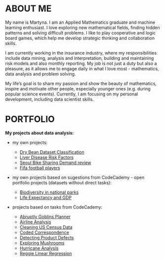 # ABOUT ME

My name is Martyna. I am an Applied Mathematics graduate and machine learning enthusiast. I love exploring new mathematical fields, finding hidden patterns and solving difficult
problems. I like to play cooperative
and logic board games, which help
me develop strategic thinking and
collaboration skills.

I am currently working in the
insurance industry, where my
responsibilities include data mining,
analysis and interpretation, building
and maintaining risk models and also
monthly reporting. My job is not just a duty but also a pleasure, as it allows me to engage daily in what I love most - mathematics, data analysis and problem solving.

My life’s goal is to share my passion and show the beauty of mathematics, inspire and motivate other people, especially younger ones (e.g. during popular science events). Currently, I am focusing on my personal development, including data scientist skills.

# PORTFOLIO

<b>My projects about data analysis:</b>
- my own projects:
  - [Dry Bean Dataset Classification](https://github.com/musimartini/DryBeanDatasetClassification)
  - [Liver Disease Risk Factors](https://github.com/musimartini/LiverDisease)
  - [Seoul Bike Sharing Demand review](https://public.tableau.com/app/profile/martyna.maksimowicz/viz/BikerentsinSeoul/SeoulBikeSharingDemandreview)
  - [Fifa football players](https://github.com/musimartini/Fifa-football-players)

- my own projects based on sugestions from CodeCademy - open portfolio projects (datasets without direct tasks):
  - [Biodiversity in national parks](https://github.com/musimartini/Projects/tree/main/CodeCademy%20Portfolio%20Projects/Biodiversity%20in%20national%20parks)
  - [Life Expectancy and GDP](https://github.com/musimartini/Projects/tree/main/CodeCademy%20Portfolio%20Projects/Life%20Expectancy%20and%20GDP)

- projects based on tasks from CodeCademy:
  - [Abruptly Goblins Planner](https://github.com/musimartini/Projects/tree/main/CodeCademy%20Projects/Abruptly%20Goblins%20Planner)
  - [Airline Analysis](https://github.com/musimartini/Projects/tree/main/CodeCademy%20Projects/Airline%20Analysis)
  - [Cleaning US Census Data](https://github.com/musimartini/Projects/tree/main/CodeCademy%20Projects/Cleaning%20US%20Census%20Data)
  - [Coded Correspondence](https://github.com/musimartini/Projects/tree/main/CodeCademy%20Projects/Coded%20Correspondence)
  - [Detecting Product Defects](https://github.com/musimartini/Projects/tree/main/CodeCademy%20Projects/Detecting%20Product%20Defects)
  - [Exploring Mushrooms](https://github.com/musimartini/Projects/tree/main/CodeCademy%20Projects/Exploring%20Mushrooms)
  - [Hurricane Analysis](https://github.com/musimartini/Projects/tree/main/CodeCademy%20Projects/Hurricane%20Analysis)
  - [Reggie Linear Regression](https://github.com/musimartini/Projects/tree/main/CodeCademy%20Projects/Reggie_Linear_Regression)
